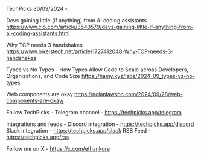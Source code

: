 TechPicks 30/09/2024 -

Devs gaining little (if anything) from AI coding assistants
https://www.cio.com/article/3540579/devs-gaining-little-if-anything-from-ai-coding-assistants.html

Why TCP needs 3 handshakes
https://www.pixelstech.net/article/1727412048-Why-TCP-needs-3-handshakes

Types vs No Types - How Types Allow Code to Scale across Developers, Organizations, and Code Size
https://hamy.xyz/labs/2024-09_types-vs-no-types

Web components are okay
https://nolanlawson.com/2024/09/28/web-components-are-okay/

Follow TechPicks -
Telegram channel - https://techpicks.app/telegram

Integrations and feeds -
Discord integration - https://techpicks.app/discord
Slack integration - https://techpicks.app/slack
RSS Feed - https://techpicks.app/rss

Follow me on X - https://x.com/ethankore